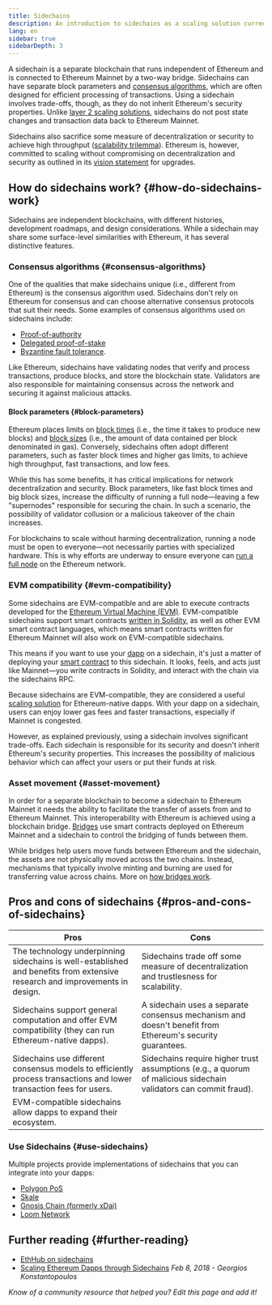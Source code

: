 ```yaml
---
title: Sidechains
description: An introduction to sidechains as a scaling solution currently utilized by the Ethereum community.
lang: en
sidebar: true
sidebarDepth: 3
---
```


A sidechain is a separate blockchain that runs independent of Ethereum and is connected to Ethereum Mainnet by a two-way bridge. Sidechains can have separate block parameters and [consensus algorithms](/developers/docs/consensus-mechanisms/), which are often designed for efficient processing of transactions. Using a sidechain involves trade-offs, though, as they do not inherit Ethereum's security properties. Unlike [layer 2 scaling solutions](/layer-2/), sidechains do not post state changes and transaction data back to Ethereum Mainnet.

Sidechains also sacrifice some measure of decentralization or security to achieve high throughput ([scalability trilemma](https://vitalik.ca/general/2021/05/23/scaling.html)). Ethereum is, however, committed to scaling without compromising on decentralization and security as outlined in its [vision statement](/upgrades/vision/) for upgrades.

## How do sidechains work? {#how-do-sidechains-work}

Sidechains are independent blockchains, with different histories, development roadmaps, and design considerations. While a sidechain may share some surface-level similarities with Ethereum, it has several distinctive features.

### Consensus algorithms {#consensus-algorithms}

One of the qualities that make sidechains unique (i.e., different from Ethereum) is the consensus algorithm used. Sidechains don't rely on Ethereum for consensus and can choose alternative consensus protocols that suit their needs. Some examples of consensus algorithms used on sidechains include:

- [Proof-of-authority](https://wikipedia.org/wiki/Proof_of_authority)
- [Delegated proof-of-stake](https://en.bitcoinwiki.org/wiki/DPoS)
- [Byzantine fault tolerance](https://decrypt.co/resources/byzantine-fault-tolerance-what-is-it-explained).

Like Ethereum, sidechains have validating nodes that verify and process transactions, produce blocks, and store the blockchain state. Validators are also responsible for maintaining consensus across the network and securing it against malicious attacks.

#### Block parameters {#block-parameters}

Ethereum places limits on [block times](/developers/docs/blocks/#block-time) (i.e., the time it takes to produce new blocks) and [block sizes](/developers/docs/blocks/#block-size) (i.e., the amount of data contained per block denominated in gas). Conversely, sidechains often adopt different parameters, such as faster block times and higher gas limits, to achieve high throughput, fast transactions, and low fees.

While this has some benefits, it has critical implications for network decentralization and security. Block parameters, like fast block times and big block sizes, increase the difficulty of running a full node—leaving a few "supernodes" responsible for securing the chain. In such a scenario, the possibility of validator collusion or a malicious takeover of the chain increases.

For blockchains to scale without harming decentralization, running a node must be open to everyone—not necessarily parties with specialized hardware. This is why efforts are underway to ensure everyone can [run a full node](/developers/docs/nodes-and-clients/#why-should-i-run-an-ethereum-node) on the Ethereum network.

### EVM compatibility {#evm-compatibility}

Some sidechains are EVM-compatible and are able to execute contracts developed for the [Ethereum Virtual Machine (EVM)](/developers/docs/evm/). EVM-compatible sidechains support smart contracts [written in Solidity](/developers/docs/smart-contracts/languages/), as well as other EVM smart contract languages, which means smart contracts written for Ethereum Mainnet will also work on EVM-compatible sidechains.

This means if you want to use your [dapp](/developers/docs/dapps/) on a sidechain, it's just a matter of deploying your [smart contract](/developers/docs/smart-contracts/) to this sidechain. It looks, feels, and acts just like Mainnet—you write contracts in Solidity, and interact with the chain via the sidechains RPC.

Because sidechains are EVM-compatible, they are considered a useful [scaling solution](/developers/docs/scaling/) for Ethereum-native dapps. With your dapp on a sidechain, users can enjoy lower gas fees and faster transactions, especially if Mainnet is congested.

However, as explained previously, using a sidechain involves significant trade-offs. Each sidechain is responsible for its security and doesn't inherit Ethereum's security properties. This increases the possibility of malicious behavior which can affect your users or put their funds at risk.

### Asset movement {#asset-movement}

In order for a separate blockchain to become a sidechain to Ethereum Mainnet it needs the ability to facilitate the transfer of assets from and to Ethereum Mainnet. This interoperability with Ethereum is achieved using a blockchain bridge. [Bridges](/bridges/) use smart contracts deployed on Ethereum Mainnet and a sidechain to control the bridging of funds between them.

While bridges help users move funds between Ethereum and the sidechain, the assets are not physically moved across the two chains. Instead, mechanisms that typically involve minting and burning are used for transferring value across chains. More on [how bridges work](/developers/docs/bridges/#how-do-bridges-work).

## Pros and cons of sidechains {#pros-and-cons-of-sidechains}

| Pros                                                                                                                        | Cons                                                                                                             |
| --------------------------------------------------------------------------------------------------------------------------- | ---------------------------------------------------------------------------------------------------------------- |
| The technology underpinning sidechains is well-established and benefits from extensive research and improvements in design. | Sidechains trade off some measure of decentralization and trustlesness for scalability.                          |
| Sidechains support general computation and offer EVM compatibility (they can run Ethereum-native dapps).                    | A sidechain uses a separate consensus mechanism and doesn't benefit from Ethereum's security guarantees.         |
| Sidechains use different consensus models to efficiently process transactions and lower transaction fees for users.         | Sidechains require higher trust assumptions (e.g., a quorum of malicious sidechain validators can commit fraud). |
| EVM-compatible sidechains allow dapps to expand their ecosystem.                                                            |                                                                                                                  |

### Use Sidechains {#use-sidechains}

Multiple projects provide implementations of sidechains that you can integrate into your dapps:

- [Polygon PoS](https://polygon.technology/solutions/polygon-pos)
- [Skale](https://skale.network/)
- [Gnosis Chain (formerly xDai)](https://www.gnosischain.com/)
- [Loom Network](https://loomx.io/)

## Further reading {#further-reading}

- [EthHub on sidechains](https://docs.ethhub.io/ethereum-roadmap/layer-2-scaling/sidechains/)
- [Scaling Ethereum Dapps through Sidechains](https://medium.com/loom-network/dappchains-scaling-ethereum-dapps-through-sidechains-f99e51fff447) _Feb 8, 2018 - Georgios Konstantopoulos_

_Know of a community resource that helped you? Edit this page and add it!_
